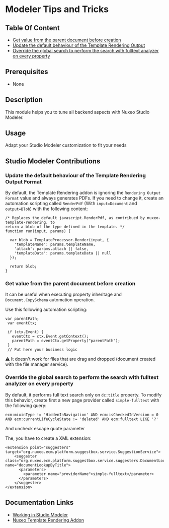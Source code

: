 # Modeler Tips and Tricks

## Table Of Content

- [Get value from the parent document before creation](#get-value-from-the-parent-document-before-creation)
- [Update the default behaviour of the Template Rendering Output](#update-the-default-behaviour-of-the-template-rendering-output-format)
- [Override the global search to perform the search with fulltext analyzer on every property](#override-the-global-search-to-perform-the-search-with-fulltext-analyzer-on-every-property)


## Prerequisites

- None

## Description

This module helps you to tune all backend aspects with Nuxeo Studio Modeler.  

## Usage

Adapt your Studio Modeler customization to fit your needs

## Studio Modeler Contributions

### Update the default behaviour of the Template Rendering Output Format

By default, the Template Rendering addon is ignoring the `Rendering Output Format` value and always generates PDFs. If you need to change it, create an automation scripting called `RenderPdf` (With `input=Document` and `output=Blob`) with the following content:

```
/* Replaces the default javascript.RenderPdf, as contribued by nuxeo-template-rendering, to
return a blob of the type defined in the template. */
function run(input, params) {

  var blob = TemplateProcessor.Render(input, {
    'templateName': params.templateName,
    'attach': params.attach || false,
    'templateData': params.templateData || null
  });

  return blob;
}
```

### Get value from the parent document before creation

It can be useful when executing property inheritage and `Document.CopySchema` automation operation.

Use this following automation scripting:

```
var parentPath;
 var eventCtx;

 if (ctx.Event) {
   eventCtx = ctx.Event.getContext();
   parentPath = eventCtx.getProperty("parentPath");
 }
 // Put here your business logic
 ```

 :warning: It doesn't work for files that are drag and dropped (document created with the file manager service).

### Override the global search to perform the search with fulltext analyzer on every property

By default, it performs full text search only on `dc:title` property. To modify this behavior, create first a new page provider called `simple-fulltext` with the following query:

`ecm:mixinType != 'HiddenInNavigation' AND ecm:isCheckedInVersion = 0 AND ecm:currentLifeCycleState != 'deleted' AND ecm:fulltext LIKE '?'`

And uncheck escape quote parameter

The, you have to create a XML extension:

```
<extension point="suggesters" target="org.nuxeo.ecm.platform.suggestbox.service.SuggestionService">
    <suggester class="org.nuxeo.ecm.platform.suggestbox.service.suggesters.DocumentLookupSuggester" name="documentLookupByTitle">
      <parameters>
        <parameter name="providerName">simple-fulltext</parameter>
      </parameters>
    </suggester>
</extension>
```

## Documentation Links

- [Working in Studio Modeler](https://doc.nuxeo.com/studio/working-in-studio/)
- [Nuxeo Template Rendering Addon](https://doc.nuxeo.com/nxdoc/template-rendering-addon/)
